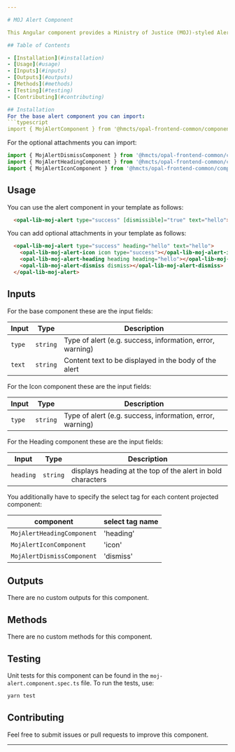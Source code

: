 ```yaml
---

# MOJ Alert Component

This Angular component provides a Ministry of Justice (MOJ)-styled Alerts, typically used to display important announcements or notifications.

## Table of Contents

- [Installation](#installation)
- [Usage](#usage)
- [Inputs](#inputs)
- [Outputs](#outputs)
- [Methods](#methods)
- [Testing](#testing)
- [Contributing](#contributing)

## Installation
For the base alert component you can import:
```typescript
import { MojAlertComponent } from '@hmcts/opal-frontend-common/components/moj/moj-alert';
```

For the optional attachments you can import:
```typescript
import { MojAlertDismissComponent } from '@hmcts/opal-frontend-common/components/moj/moj-alert';
import { MojAlertHeadingComponent } from '@hmcts/opal-frontend-common/components/moj/moj-alert';
import { MojAlertIconComponent } from '@hmcts/opal-frontend-common/components/moj/moj-alert';
```


## Usage

You can use the alert component in your template as follows:

```html
  <opal-lib-moj-alert type="success" [dismissible]="true" text="hello"></opal-lib-moj-alert>
```

You can add optional attachments in your template as follows:
```html
  <opal-lib-moj-alert type="success" heading="hello" text="hello">
    <opal-lib-moj-alert-icon icon type="success"></opal-lib-moj-alert-icon>
    <opal-lib-moj-alert-heading heading heading="hello"></opal-lib-moj-alert-heading>
    <opal-lib-moj-alert-dismiss dismiss></opal-lib-moj-alert-dismiss>
  </opal-lib-moj-alert>
```


## Inputs
For the base component these are the input fields:

| Input         | Type     | Description                                                 |
| ------------  | -------- | ---------------------------------------------------------   |
| `type`        | `string` | Type of alert (e.g. success, information, error, warning)   |
| `text`        | `string` | Content text to be displayed in the body of the alert       |

For the Icon component these are the input fields:

| Input         | Type     | Description                                                 |
| ------------  | -------- | ---------------------------------------------------------   |
| `type`        | `string` | Type of alert (e.g. success, information, error, warning)   |

For the Heading component these are the input fields:

| Input         | Type     | Description                                                 |
| ------------  | -------- | ---------------------------------------------------------   |
| `heading`     | `string` | displays heading at the top of the alert in bold characters |

You additionally have to specify the select tag for each content projected component:

| component                      | select tag name          |
| ------------------------------ | ------------------------ | 
| `MojAlertHeadingComponent`     | 'heading'                | 
| `MojAlertIconComponent`        | 'icon'                   | 
| `MojAlertDismissComponent`     | 'dismiss'                | 




## Outputs

There are no custom outputs for this component.

## Methods

There are no custom methods for this component.

## Testing

Unit tests for this component can be found in the `moj-alert.component.spec.ts` file. To run the tests, use:

```bash
yarn test
```

## Contributing

Feel free to submit issues or pull requests to improve this component.

---
```

